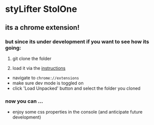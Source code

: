 # styLifter StolOne

## its a chrome extension! 

### but since its under development if you want to see how its going:

1. git clone the folder

1. load it via the [instructions](https://developer.chrome.com/docs/extensions/mv3/getstarted/)

* navigate to `chrome://extensions`
* make sure dev mode is toggled on
* click 'Load Unpacked' button and select the folder you cloned

### now you can ...
* enjoy some css properties in the console (and anticipate future development)